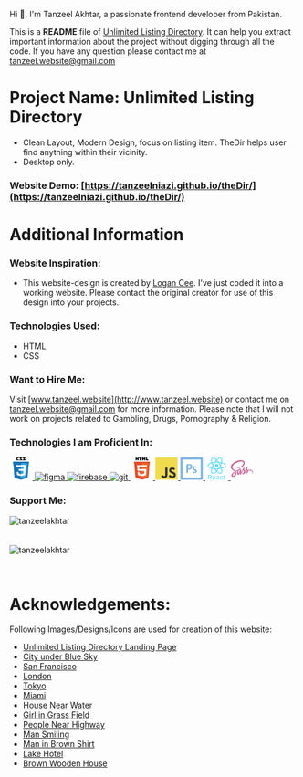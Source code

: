 Hi 👋, I'm Tanzeel Akhtar, a passionate frontend developer from Pakistan.

This is a **README** file of [Unlimited Listing Directory](https://github.com/tanzeelNiazi/theDir). It can help you extract important information about the project without digging through all the code. If you have any question please contact me at tanzeel.website@gmail.com

# Project Name: Unlimited Listing Directory

- Clean Layout, Modern Design, focus on listing item. TheDir helps user find anything within their vicinity.
- Desktop only.

### Website Demo: [https://tanzeelniazi.github.io/theDir/](https://tanzeelniazi.github.io/theDir/)

# Additional Information

### Website Inspiration:

- This website-design is created by [Logan Cee](https://www.behance.net/logancee). I've just coded it into a working website. Please contact the original creator for use of this design into your projects.

### Technologies Used:

- HTML
- CSS

### Want to Hire Me:

Visit [www.tanzeel.website](http://www.tanzeel.website) or contact me on tanzeel.website@gmail.com for more information. Please note that I will not work on projects related to Gambling, Drugs, Pornography & Religion.

### Technologies I am Proficient In:

<p align="left"> <a href="https://www.w3schools.com/css/" target="_blank" rel="noreferrer"> <img src="https://raw.githubusercontent.com/devicons/devicon/master/icons/css3/css3-original-wordmark.svg" alt="css3" width="40" height="40"/> </a> <a href="https://www.figma.com/" target="_blank" rel="noreferrer"> <img src="https://www.vectorlogo.zone/logos/figma/figma-icon.svg" alt="figma" width="40" height="40"/> </a> <a href="https://firebase.google.com/" target="_blank" rel="noreferrer"> <img src="https://www.vectorlogo.zone/logos/firebase/firebase-icon.svg" alt="firebase" width="40" height="40"/> </a> <a href="https://git-scm.com/" target="_blank" rel="noreferrer"> <img src="https://www.vectorlogo.zone/logos/git-scm/git-scm-icon.svg" alt="git" width="40" height="40"/> </a> <a href="https://www.w3.org/html/" target="_blank" rel="noreferrer"> <img src="https://raw.githubusercontent.com/devicons/devicon/master/icons/html5/html5-original-wordmark.svg" alt="html5" width="40" height="40"/> </a> <a href="https://developer.mozilla.org/en-US/docs/Web/JavaScript" target="_blank" rel="noreferrer"> <img src="https://raw.githubusercontent.com/devicons/devicon/master/icons/javascript/javascript-original.svg" alt="javascript" width="40" height="40"/> </a> <a href="https://www.photoshop.com/en" target="_blank" rel="noreferrer"> <img src="https://raw.githubusercontent.com/devicons/devicon/master/icons/photoshop/photoshop-line.svg" alt="photoshop" width="40" height="40"/> </a> <a href="https://reactjs.org/" target="_blank" rel="noreferrer"> <img src="https://raw.githubusercontent.com/devicons/devicon/master/icons/react/react-original-wordmark.svg" alt="react" width="40" height="40"/> </a> <a href="https://sass-lang.com" target="_blank" rel="noreferrer"> <img src="https://raw.githubusercontent.com/devicons/devicon/master/icons/sass/sass-original.svg" alt="sass" width="40" height="40"/> </a> </p>

<h3 align="left">Support Me:</h3>
<p><a href="https://www.buymeacoffee.com/tanzeelakhtar"> <img align="left" src="https://cdn.buymeacoffee.com/buttons/v2/default-yellow.png" height="50" width="210" alt="tanzeelakhtar" /></a>

<br />
<br />
<br />
<a href="https://ko-fi.com/tanzeelakhtar"> <img align="left" src="https://cdn.ko-fi.com/cdn/kofi3.png?v=3" height="50" width="210" alt="tanzeelakhtar" /></a></p>

<br><br>

# Acknowledgements:

Following Images/Designs/Icons are used for creation of this website:

- [Unlimited Listing Directory Landing Page](https://www.behance.net/gallery/82796955/Thedir-Unlimited-Listing-Directory-Website)
- [City under Blue Sky](https://www.pexels.com/photo/photograph-of-a-city-under-a-blue-sky-10549878/)
- [San Francisco](https://www.pexels.com/photo/golden-gate-bridge-san-francisco-2104742/)
- [London](https://www.pexels.com/photo/city-view-at-london-672532/)
- [Tokyo](https://www.pexels.com/photo/orange-temple-161251/)
- [Miami](https://www.pexels.com/photo/white-boat-on-sea-near-city-buildings-6937301/)
- [House Near Water](https://www.pexels.com/photo/house-near-body-of-water-356807/)
- [Girl in Grass Field](https://www.pexels.com/photo/woman-in-white-long-sleeve-shirt-sitting-on-green-grass-field-4921275/)
- [People Near Highway](https://www.pexels.com/photo/people-standing-near-highway-near-vehicles-1634279/)
- [Man Smiling](https://www.pexels.com/photo/man-smiling-behind-wall-220453/)
- [Man in Brown Shirt](https://www.pexels.com/photo/man-wearing-eyeglasses-and-brown-shirt-sitting-on-chair-1878687/)
- [Lake Hotel](https://www.pexels.com/photo/lake-in-mountains-near-hotel-complex-6033934/)
- [Brown Wooden House](https://www.pexels.com/photo/brown-wooden-house-in-daytime-453201/)
